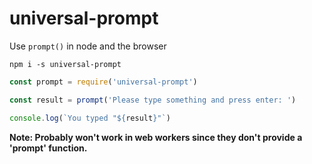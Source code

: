 # universal-prompt
Use `prompt()` in node and the browser

```
npm i -s universal-prompt
```

```js
const prompt = require('universal-prompt')

const result = prompt('Please type something and press enter: ')

console.log(`You typed "${result}"`)
```

**Note: Probably won't work in web workers since they don't provide a 'prompt' function.**
